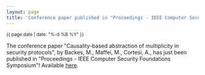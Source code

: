 ```yaml
---
layout: page
title: 'Conference paper published in "Proceedings - IEEE Computer Security Foundations Symposium"!'
---
```


<small>{{ page.date | date: "%-d %B %Y" }}</small>

The conference paper "Causality-based abstraction of multiplicity in security protocols", by Backes, M., Maffei, M., Cortesi, A., has just been published in "Proceedings - IEEE Computer Security Foundations Symposium"! Available [here](https://doi.org/10.1109/CSF.2007.11).

